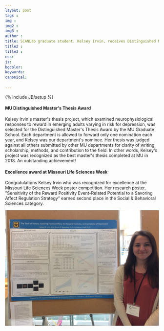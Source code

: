 ```yaml
---
layout: post
tags : 
img : 
img2 : 
img3 : 
author : 
title: SCANLab graduate student, Kelsey Irvin, receives Distinguished Master's Thesis Award and Life Sciences Poster Award
title2 : 
title3 : 
css: 
js: 
bgcolor: 
keywords: 
canonical: 

---
```

{% include JB/setup %}

<!--readmore-->
#### MU Distinguished Master's Thesis Award 

Kelsey Irvin's master's thesis project, which examined neurophysiological responses to reward in emerging adults varying in risk for depression, was selected for the Distinguished Master's Thesis Award by the MU Graduate School. Each department is allowed to forward only one nomination each year, and Kelsey was our department's nominee. Her thesis was judged against all others submitted by other MU departments for clarity of writing, scholarship, methods, and contribution to the field. In other words, Kelsey's project was recognized as the best master's thesis completed at MU in 2018. An outstanding achievement!


#### Excellence award at Missouri Life Sciences Week
Congratulations  Kelsey Irvin who was recognized for excellence at the Missouri Life Sciences Week poster competition.  Her research poster, "Sensitivity of the Reward Positivity Event-Related Potential to a Savoring Affect Regulation Strategy" earned second place in the Social & Behavioral Sciences category.


![img](/assets/images/news/kelsey_irvin_0.jpeg)
